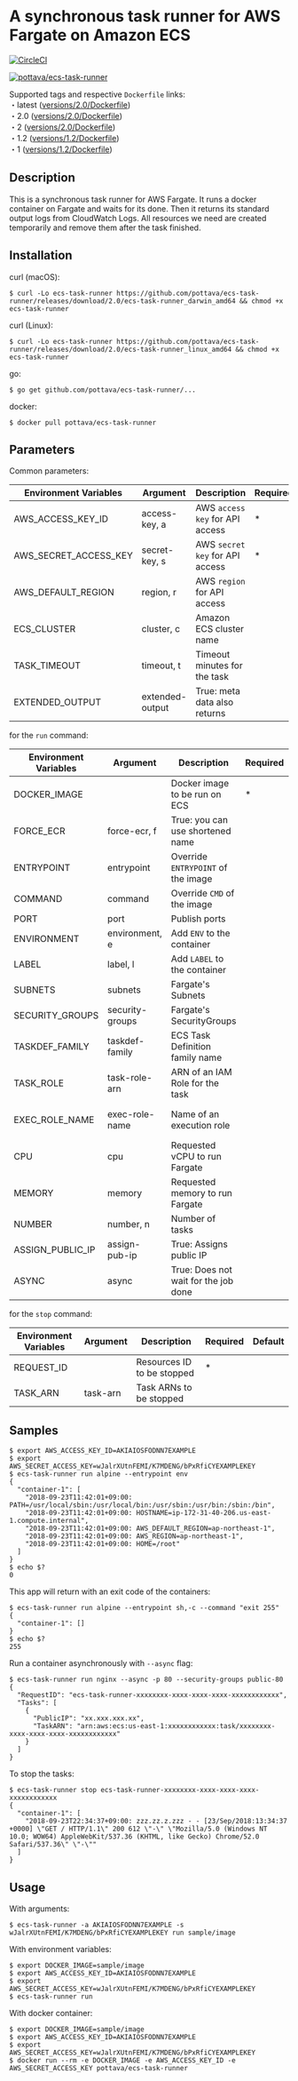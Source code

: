 # A synchronous task runner for AWS Fargate on Amazon ECS

[![CircleCI](https://circleci.com/gh/pottava/ecs-task-runner.svg?style=svg)](https://circleci.com/gh/pottava/ecs-task-runner)

[![pottava/ecs-task-runner](http://dockeri.co/image/pottava/ecs-task-runner)](https://hub.docker.com/r/pottava/ecs-task-runner/)

Supported tags and respective `Dockerfile` links:  
・latest ([versions/2.0/Dockerfile](https://github.com/pottava/ecs-task-runner/blob/master/versions/2.0/Dockerfile))  
・2.0 ([versions/2.0/Dockerfile](https://github.com/pottava/ecs-task-runner/blob/master/versions/2.0/Dockerfile))  
・2 ([versions/2.0/Dockerfile](https://github.com/pottava/ecs-task-runner/blob/master/versions/2.0/Dockerfile))  
・1.2 ([versions/1.2/Dockerfile](https://github.com/pottava/ecs-task-runner/blob/master/versions/1.2/Dockerfile))  
・1 ([versions/1.2/Dockerfile](https://github.com/pottava/ecs-task-runner/blob/master/versions/1.2/Dockerfile))  


## Description

This is a synchronous task runner for AWS Fargate. It runs a docker container on Fargate and waits for its done. Then it returns its standard output logs from CloudWatch Logs. All resources we need are created temporarily and remove them after the task finished.


## Installation

curl (macOS):

```
$ curl -Lo ecs-task-runner https://github.com/pottava/ecs-task-runner/releases/download/2.0/ecs-task-runner_darwin_amd64 && chmod +x ecs-task-runner
```

curl (Linux):

```
$ curl -Lo ecs-task-runner https://github.com/pottava/ecs-task-runner/releases/download/2.0/ecs-task-runner_linux_amd64 && chmod +x ecs-task-runner
```

go:

```
$ go get github.com/pottava/ecs-task-runner/...
```

docker:

```
$ docker pull pottava/ecs-task-runner
```


## Parameters

Common parameters:

Environment Variables     | Argument        | Description                     | Required | Default 
------------------------- | --------------- | ------------------------------- | -------- | ---------
AWS_ACCESS_KEY_ID         | access-key, a   | AWS `access key` for API access | *        |
AWS_SECRET_ACCESS_KEY     | secret-key, s   | AWS `secret key` for API access | *        |
AWS_DEFAULT_REGION        | region, r       | AWS `region` for API access     |          | us-east-1
ECS_CLUSTER               | cluster, c      | Amazon ECS cluster name         |          |
TASK_TIMEOUT              | timeout, t      | Timeout minutes for the task    |          | 30
EXTENDED_OUTPUT           | extended-output | True: meta data also returns    |          | false

for the `run` command:

Environment Variables     | Argument        | Description                     | Required | Default 
------------------------- | --------------- | ------------------------------- | -------- | ---------
DOCKER_IMAGE              |                 | Docker image to be run on ECS   | *        |
FORCE_ECR                 | force-ecr, f    | True: you can use shortened name |         | false
ENTRYPOINT                | entrypoint      | Override `ENTRYPOINT` of the image |       |
COMMAND                   | command         | Override `CMD` of the image     |          |
PORT                      | port            | Publish ports                   |          | 
ENVIRONMENT               | environment, e  | Add `ENV` to the container      |          | 
LABEL                     | label, l        | Add `LABEL` to the container    |          |  
SUBNETS                   | subnets         | Fargate's Subnets               |          |
SECURITY_GROUPS           | security-groups | Fargate's SecurityGroups        |          |
TASKDEF_FAMILY            | taskdef-family  | ECS Task Definition family name |          | ecs-task-runner
TASK_ROLE                 | task-role-arn   | ARN of an IAM Role for the task |          |
EXEC_ROLE_NAME            | exec-role-name  | Name of an execution role       |          | ecs-task-runner
CPU                       | cpu             | Requested vCPU to run Fargate   |          | 256
MEMORY                    | memory          | Requested memory to run Fargate |          | 512
NUMBER                    | number, n       | Number of tasks                 |          | 1 
ASSIGN_PUBLIC_IP          | assign-pub-ip   | True: Assigns public IP         |          | true
ASYNC                     | async           | True: Does not wait for the job done |     | false

for the `stop` command:

Environment Variables     | Argument        | Description                     | Required | Default 
------------------------- | --------------- | ------------------------------- | -------- | ---------
REQUEST_ID                |                 | Resources ID to be stopped      | *        | 
TASK_ARN                  | task-arn        | Task ARNs to be stopped         |          |


## Samples

```console
$ export AWS_ACCESS_KEY_ID=AKIAIOSFODNN7EXAMPLE
$ export AWS_SECRET_ACCESS_KEY=wJalrXUtnFEMI/K7MDENG/bPxRfiCYEXAMPLEKEY
$ ecs-task-runner run alpine --entrypoint env
{
  "container-1": [
    "2018-09-23T11:42:01+09:00: PATH=/usr/local/sbin:/usr/local/bin:/usr/sbin:/usr/bin:/sbin:/bin",
    "2018-09-23T11:42:01+09:00: HOSTNAME=ip-172-31-40-206.us-east-1.compute.internal",
    "2018-09-23T11:42:01+09:00: AWS_DEFAULT_REGION=ap-northeast-1",
    "2018-09-23T11:42:01+09:00: AWS_REGION=ap-northeast-1",
    "2018-09-23T11:42:01+09:00: HOME=/root"
  ]
}
$ echo $?
0
```

This app will return with an exit code of the containers:

```console
$ ecs-task-runner run alpine --entrypoint sh,-c --command "exit 255"
{
  "container-1": []
}
$ echo $?
255
```

Run a container asynchronously with `--async` flag:

```console
$ ecs-task-runner run nginx --async -p 80 --security-groups public-80
{
  "RequestID": "ecs-task-runner-xxxxxxxx-xxxx-xxxx-xxxx-xxxxxxxxxxxx",
  "Tasks": [
    {
      "PublicIP": "xx.xxx.xxx.xx",
      "TaskARN": "arn:aws:ecs:us-east-1:xxxxxxxxxxxx:task/xxxxxxxx-xxxx-xxxx-xxxx-xxxxxxxxxxxx"
    }
  ]
}
```

To stop the tasks:

```console
$ ecs-task-runner stop ecs-task-runner-xxxxxxxx-xxxx-xxxx-xxxx-xxxxxxxxxxxx
{
  "container-1": [
    "2018-09-23T22:34:37+09:00: zzz.zz.z.zzz - - [23/Sep/2018:13:34:37 +0000] \"GET / HTTP/1.1\" 200 612 \"-\" \"Mozilla/5.0 (Windows NT 10.0; WOW64) AppleWebKit/537.36 (KHTML, like Gecko) Chrome/52.0 Safari/537.36\" \"-\""
  ]
}
```


## Usage

With arguments:

```console
$ ecs-task-runner -a AKIAIOSFODNN7EXAMPLE -s wJalrXUtnFEMI/K7MDENG/bPxRfiCYEXAMPLEKEY run sample/image
```

With environment variables:

```console
$ export DOCKER_IMAGE=sample/image
$ export AWS_ACCESS_KEY_ID=AKIAIOSFODNN7EXAMPLE
$ export AWS_SECRET_ACCESS_KEY=wJalrXUtnFEMI/K7MDENG/bPxRfiCYEXAMPLEKEY
$ ecs-task-runner run
```

With docker container:

```console
$ export DOCKER_IMAGE=sample/image
$ export AWS_ACCESS_KEY_ID=AKIAIOSFODNN7EXAMPLE
$ export AWS_SECRET_ACCESS_KEY=wJalrXUtnFEMI/K7MDENG/bPxRfiCYEXAMPLEKEY
$ docker run --rm -e DOCKER_IMAGE -e AWS_ACCESS_KEY_ID -e AWS_SECRET_ACCESS_KEY pottava/ecs-task-runner
```
